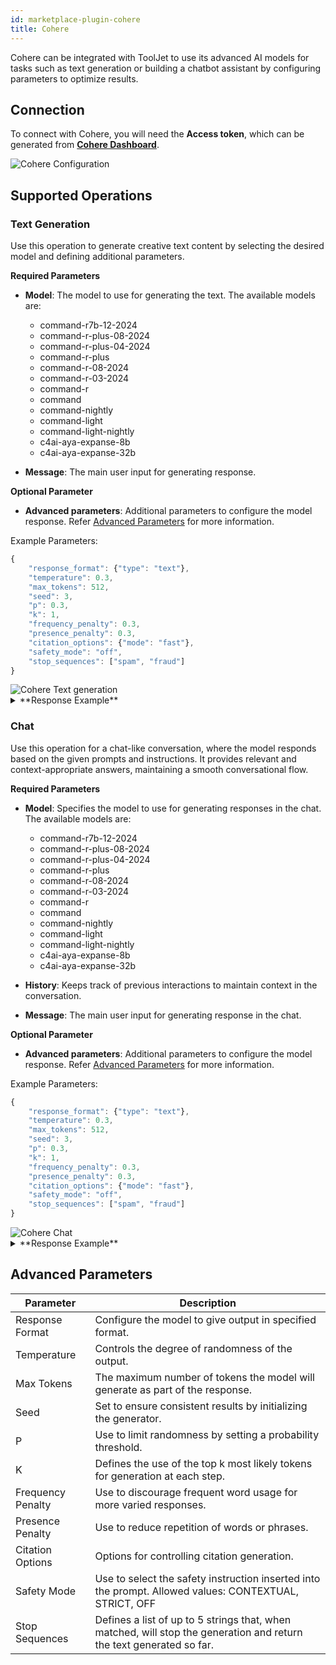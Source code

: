```yaml
---
id: marketplace-plugin-cohere
title: Cohere
---
```


Cohere can be integrated with ToolJet to use its advanced AI models for tasks such as text generation or building a chatbot assistant by configuring parameters to optimize results.

## Connection

To connect with Cohere, you will need the **Access token**, which can be generated from **[Cohere Dashboard](https://dashboard.cohere.com/api-keys)**.

<img className="screenshot-full" src="/img/marketplace/plugins/cohere/config.png" alt="Cohere Configuration" />

## Supported Operations

### Text Generation

Use this operation to generate creative text content by selecting the desired model and defining additional parameters.

**Required Parameters**

- **Model**: The model to use for generating the text. The available models are:
    - command-r7b-12-2024
    - command-r-plus-08-2024
    - command-r-plus-04-2024
    - command-r-plus
    - command-r-08-2024
    - command-r-03-2024
    - command-r
    - command
    - command-nightly
    - command-light
    - command-light-nightly
    - c4ai-aya-expanse-8b
    - c4ai-aya-expanse-32b

- **Message**: The main user input for generating response.

**Optional Parameter**

- **Advanced parameters**: Additional parameters to configure the model response. Refer [Advanced Parameters](#advanced-parameters) for more information.

Example Parameters:

```js 
{
    "response_format": {"type": "text"},
    "temperature": 0.3,
    "max_tokens": 512,
    "seed": 3,
    "p": 0.3,
    "k": 1,
    "frequency_penalty": 0.3,
    "presence_penalty": 0.3,
    "citation_options": {"mode": "fast"},
    "safety_mode": "off",
    "stop_sequences": ["spam", "fraud"]
}
```

<img className="screenshot-full" src="/img/marketplace/plugins/cohere/text-generation.png" alt="Cohere Text generation" />

<details id="tj-dropdown">
<summary>**Response Example**</summary>

ToolJet is an open-source no-code platform that allows you to build your own tools and automate your workflows in minutes. It is built on top of the powerful Airbyte open-source standard for data integration, focusing on user-friendliness and extensibility. With ToolJet, you can create custom solutions for your business without any prior coding knowledge.

Here's a high-level overview of the features and capabilities of ToolJet:

1. **No-Code Builder**: ToolJet offers a visual interface where you can quickly create powerful applications, workflows, and automation scripts without writing a single line of code.

2. **Data Integration**: ToolJet leverages Airbyte to provide seamless data integration capabilities. You can sync data from various sources like databases, APIs, or SaaS applications to build custom dashboards, data pipelines, or extensions.

3. **Visual Automation Builder**: Create automated workflows using a drag-and-drop interface. Connect various tools, apps, and APIs to automate tasks, notifications, data manipulation, and more.

4. **Open Source**: Being open-source means you get full transparency over the platform's underlying code. Plus, you can contribute to the project and customize or extend it according to your needs.

5. **Extensions & APIs**: ToolJet provides a marketplace for sharing and discovering extensions, APIs, and pre-built workflows. You can extend the functionality of ToolJet with community-built solutions.

6. **Dashboard & Reports**: Create interactive dashboards and reports using the built-in charting and visualization tools. Visualize data from various sources in one place and share insights with your team.

7. **Forms & UI**: Easily create forms and user interfaces using ToolJet's intuitive form builder. Collect data, feedback, or insights from your users or systems.

8. **Collaboration & Security**: Control user access and permissions with robust security features. Collaborate with team members on different projects and ensure data privacy and compliance.

9. **Integration with External Tools**: ToolJet integrates with popular productivity, collaboration, and data tools, including Slack, Google Workspace, Microsoft Office, Airbyte, and more.

10. **Open API & Extensibility**: ToolJet has a robust application programming interface (API), which allows developers to extend its capabilities. You can customize and connect any external service or application.

ToolJet is a versatile platform that spans several use cases, including business process automation, data management, workflow optimization

</details>

### Chat

Use this operation for a chat-like conversation, where the model responds based on the given prompts and instructions. It provides relevant and context-appropriate answers, maintaining a smooth conversational flow.

**Required Parameters**

- **Model**: Specifies the model to use for generating responses in the chat. The available models are:
    - command-r7b-12-2024
    - command-r-plus-08-2024
    - command-r-plus-04-2024
    - command-r-plus
    - command-r-08-2024
    - command-r-03-2024
    - command-r
    - command
    - command-nightly
    - command-light
    - command-light-nightly
    - c4ai-aya-expanse-8b
    - c4ai-aya-expanse-32b

- **History**: Keeps track of previous interactions to maintain context in the conversation.

- **Message**: The main user input for generating response in the chat.

**Optional Parameter**

- **Advanced parameters**: Additional parameters to configure the model response. Refer [Advanced Parameters](#advanced-parameters) for more information.

Example Parameters:

```js 
{
    "response_format": {"type": "text"},
    "temperature": 0.3,
    "max_tokens": 512,
    "seed": 3,
    "p": 0.3,
    "k": 1,
    "frequency_penalty": 0.3,
    "presence_penalty": 0.3,
    "citation_options": {"mode": "fast"},
    "safety_mode": "off",
    "stop_sequences": ["spam", "fraud"]
}
```

<img className="screenshot-full" src="/img/marketplace/plugins/cohere/chat.png" alt="Cohere Chat" />

<details id="tj-dropdown">
<summary>**Response Example**</summary>

ToolJet is a no-code platform that allows you to build custom internal tools with drag and drop functionality. You can integrate Cohere with ToolJet to enable an added advantage of AI features in your apps built on ToolJet. 

To integrate Cohere AI into your ToolJet app, you should have a Cohere AI API key. If you don't have one, you can sign up for a free Cohere AI account and get your API key. 

As a next step, you can refer to our documentation to see a step-by-step guide to integrate Cohere AI with ToolJet. If you have any further questions, please let me know!

</details>

## Advanced Parameters

| Parameter| Description |
|----------|-------------|
| Response Format | Configure the model to give output in specified format. |
| Temperature | Controls the degree of randomness of the output. |
| Max Tokens | The maximum number of tokens the model will generate as part of the response. |
| Seed | Set to ensure consistent results by initializing the generator. |
| P | Use to limit randomness by setting a probability threshold. |
| K | Defines the use of the top k most likely tokens for generation at each step. | 
| Frequency Penalty | Use to discourage frequent word usage for more varied responses. |
| Presence Penalty | Use to reduce repetition of words or phrases. |
| Citation Options | Options for controlling citation generation. |
| Safety Mode | Use to select the safety instruction inserted into the prompt. Allowed values: CONTEXTUAL, STRICT, OFF  |
| Stop Sequences | Defines a list of up to 5 strings that, when matched, will stop the generation and return the text generated so far. |